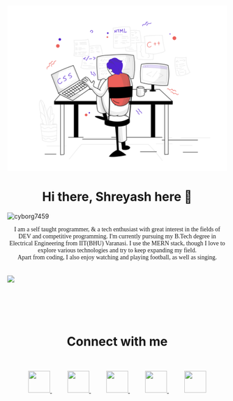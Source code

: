 ![alt text](https://github.com/cyborg7459/cyborg7459/blob/master/images/pixeltrue-web-development-1.png?raw=true)

# <div align="center"> Hi there, Shreyash here 👋 </div>

<p align="left"> <img src="https://komarev.com/ghpvc/?username=cyborg7459" alt="cyborg7459" /></p>

<p align="center" style="font-family:Papyrus"> I am a self taught programmer, & a tech enthusiast with great interest in the fields of DEV and competitive programming. I'm currently pursuing my B.Tech degree in Electrical Engineering from IIT(BHU) Varanasi. I use the MERN stack, though I love to explore various technologies and try to keep expanding my field. <br>Apart from coding, I also enjoy watching and playing football, as well as singing.</p>
<br>

<a>
  <img align="center" src="https://github-readme-stats.vercel.app/api?username=cyborg7459&hide=stars&count_private=true&show_icons=true&bg_color=0.50,000000,404040&text_color=ffffff&title_color=04ba29&icon_color=04ba29" />
</a>

<br><br>


<br>

# <div align="center"> Connect with me </div>

<br>

<p align="center">
  <a href="https://www.facebook.com/shreyash.kumarsingh.5">
    <img src="https://cdn-icons-png.flaticon.com/512/733/733547.png" height="50px" width="50px" />
  </a>
  &nbsp;&nbsp;&nbsp;&nbsp;&nbsp;&nbsp;&nbsp;&nbsp;
  <a href="https://www.instagram.com/sks_0101/">
    <img src="https://www.flaticon.com/svg/static/icons/svg/1384/1384063.svg" height="50px" width="50px" />
  </a>
  &nbsp;&nbsp;&nbsp;&nbsp;&nbsp;&nbsp;&nbsp;&nbsp;
  <a href="https://www.linkedin.com/in/shreyash-singh-33a68318b">
    <img src="https://www.flaticon.com/svg/static/icons/svg/1383/1383262.svg" height="50px" width="50px" />
  </a>
  &nbsp;&nbsp;&nbsp;&nbsp;&nbsp;&nbsp;&nbsp;&nbsp;
  <a href="mailto:shreyashsingh17@gmail.com"> 
    <img src="https://www.flaticon.com/svg/static/icons/svg/324/324123.svg" height="50px" width="50px" />
  </a>
  &nbsp;&nbsp;&nbsp;&nbsp;&nbsp;&nbsp;&nbsp;&nbsp;
  <a href="https://github.com/cyborg7459"> 
    <img src="https://www.flaticon.com/svg/static/icons/svg/25/25657.svg" height="50px" width="50px" />
  </a>
</p>





<!--
**cyborg7459/cyborg7459** is a ✨ _special_ ✨ repository because its `README.md` (this file) appears on your GitHub profile.

Here are some ideas to get you started:

- 🔭 I’m currently working on ...
- 🌱 I’m currently learning ...
- 👯 I’m looking to collaborate on ...
- 🤔 I’m looking for help with ...
- 💬 Ask me about ...
- 📫 How to reach me: ...
- 😄 Pronouns: ...
- ⚡ Fun fact: ...
-->
